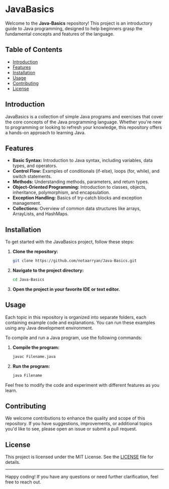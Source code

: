 # JavaBasics

Welcome to the **Java-Basics** repository! This project is an introductory guide to Java programming, designed to help beginners grasp the fundamental concepts and features of the language.

## Table of Contents

- [Introduction](#introduction)
- [Features](#features)
- [Installation](#installation)
- [Usage](#usage)
- [Contributing](#contributing)
- [License](#license)

## Introduction

JavaBasics is a collection of simple Java programs and exercises that cover the core concepts of the Java programming language. Whether you're new to programming or looking to refresh your knowledge, this repository offers a hands-on approach to learning Java.

## Features

- **Basic Syntax:** Introduction to Java syntax, including variables, data types, and operators.
- **Control Flow:** Examples of conditionals (if-else), loops (for, while), and switch statements.
- **Methods:** Understanding methods, parameters, and return types.
- **Object-Oriented Programming:** Introduction to classes, objects, inheritance, polymorphism, and encapsulation.
- **Exception Handling:** Basics of try-catch blocks and exception management.
- **Collections:** Overview of common data structures like arrays, ArrayLists, and HashMaps.

## Installation

To get started with the JavaBasics project, follow these steps:

1. **Clone the repository:**

   ```sh
   git clone https://github.com/notaarryan/Java-Basics.git
   ```

2. **Navigate to the project directory:**

   ```sh
   cd Java-Basics
   ```

3. **Open the project in your favorite IDE or text editor.**

## Usage

Each topic in this repository is organized into separate folders, each containing example code and explanations. You can run these examples using any Java development environment.

To compile and run a Java program, use the following commands:

1. **Compile the program:**

   ```sh
   javac Filename.java
   ```

2. **Run the program:**

   ```sh
   java Filename
   ```

Feel free to modify the code and experiment with different features as you learn.

## Contributing

We welcome contributions to enhance the quality and scope of this repository. If you have suggestions, improvements, or additional topics you'd like to see, please open an issue or submit a pull request.

## License

This project is licensed under the MIT License. See the [LICENSE](LICENSE) file for details.

---

Happy coding! If you have any questions or need further clarification, feel free to reach out.
